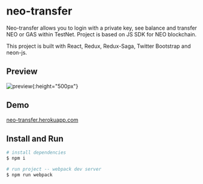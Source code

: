 # neo-transfer

Neo-transfer allows you to login with a private key, see balance and transfer NEO or GAS within TestNet. Project is based on JS SDK for NEO blockchain.

This project is built with React, Redux, Redux-Saga, Twitter Bootstrap and neon-js.

## Preview

![preview](media/neo_transfer_preview.gif){:height="500px"}

## Demo

[neo-transfer.herokuapp.com](http://neo-transfer.herokuapp.com/)

## Install and Run

```bash
# install dependencies
$ npm i
```

```bash
# run project -- webpack dev server
$ npm run webpack
```
